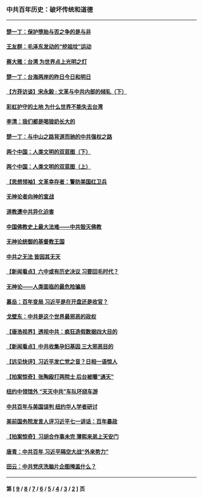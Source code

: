 ### 中共百年历史：破坏传统和道德
---
#### [楚一丁：保护堕胎与否之争的是与非](../../pages/nf1176114/n13815642.md?04280430) 
#### [王友群：毛泽东发动的“挖祖坟”运动](../../pages/nf1176114/n13723639.md?04280430) 
#### [蔡大雅：台湾 为世界点上光明之灯](../../pages/nf1176114/n13531530.md?04280430) 
#### [楚一丁：台海两岸的昨日今日和明日](../../pages/nf1176114/n13531468.md?04280430) 
#### [【方菲访谈】宋永毅 : 文革与中共内部的倾轧（下）](../../pages/nf1176114/n13486836.md?04280430) 
#### [彩虹护守的土地 为什么世界不能失去台湾](../../pages/nf1176114/n13476849.md?04280430) 
#### [李清：我们都是喝狼奶长大的](../../pages/nf1176114/n13471478.md?04280430) 
#### [楚一丁：与中山之路背道而驰的中共强权之路](../../pages/nf1176114/n13437270.md?04280430) 
#### [两个中国：人类文明的双蓝图（下）](../../pages/nf1176114/n13423132.md?04280430) 
#### [两个中国：人类文明的双蓝图（上）](../../pages/nf1176114/n13422687.md?04280430) 
#### [【思想领袖】文革幸存者：警防美国红卫兵](../../pages/nf1176114/n13339289.md?04280430) 
#### [无神论者向神的宣战](../../pages/nf1176114/n13281535.md?04280430) 
#### [道教遭中共异化迫害](../../pages/nf1176114/n13281463.md?04280430) 
#### [中国佛教史上最大法难——中共毁灭佛教](../../pages/nf1176114/n13281397.md?04280430) 
#### [无神论统御的基督教王国](../../pages/nf1176114/n13281280.md?04280430) 
#### [中共之无法 皆因其无天](../../pages/nf1176114/n13281088.md?04280430) 
#### [【新闻看点】六中或有历史决议 习要回毛时代？](../../pages/nf1176114/n13222895.md?04280430) 
#### [无神论——人类面临的最危险骗局](../../pages/nf1176114/n13196137.md?04280430) 
#### [慕岳：百年变局 习近平是在开盘还是收官？](../../pages/nf1176114/n13206516.md?04280430) 
#### [戈壁东：中共是这个世界最邪恶的政权](../../pages/nf1176114/n13085641.md?04280430) 
#### [【唐浩视界】透视中共：疯狂造假数据四大目的](../../pages/nf1176114/n13080590.md?04280430) 
#### [【新闻看点】中共收集孕妇基因 三大邪恶目的](../../pages/nf1176114/n13077182.md?04280430) 
#### [【远见快评】习近平发亡党之音？日相一语惊人](../../pages/nf1176114/n13074809.md?04280430) 
#### [【拍案惊奇】张陶殴打两院士 后台被曝“通天”](../../pages/nf1176114/n13070496.md?04280430) 
#### [纽约中领馆外 “天灭中共”车队环绕车游](../../pages/nf1176114/n13070693.md?04280430) 
#### [中共百年与美国误判 纽约华人学者研讨](../../pages/nf1176114/n13067969.md?04280430) 
#### [美前国务院发言人评习近平七一讲话：百年暴政](../../pages/nf1176114/n13066986.md?04280430) 
#### [【拍案惊奇】习胡合作事未完 薄熙来弟上天安门](../../pages/nf1176114/n13065867.md?04280430) 
#### [唐青：中共百年 习近平隔空大战“外来势力”](../../pages/nf1176114/n13065976.md?04280430) 
#### [田云：中共党庆洗脑片企图掩盖什么？](../../pages/nf1176114/n13064395.md?04280430) 

---
#### 第 [ [9](./9.md?04280430) / [8](./8.md?04280430) / [7](./7.md?04280430) / [6](./6.md?04280430) / [5](./5.md?04280430) / [4](./4.md?04280430) / [3](./3.md?04280430) / [2](./2.md?04280430) ] 页
